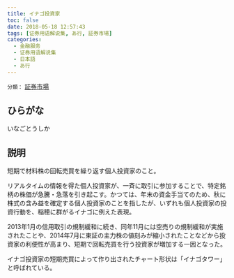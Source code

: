 ```yaml
---
title: イナゴ投資家
toc: false
date: 2018-05-18 12:57:43
tags: [证券用语解说集, あ行, 証券市場]
categories:
  - 金融服务
  - 证券用语解说集
  - 日本語
  - あ行
---
```


`分類：` [証券市場](/tags/証券市場/)

## ひらがな

いなごとうしか

## 説明

短期で材料株の回転売買を繰り返す個人投資家のこと。

リアルタイムの情報を得た個人投資家が、一斉に取引に参加することで、特定銘柄の株価が急騰・急落を引き起こす。かつては、年末の資金手当てのため、秋に株式の含み益を確定する個人投資家のことを指したが、いずれも個人投資家の投資行動を、稲穂に群がるイナゴに例えた表現。

2013年1月の信用取引の規制緩和に続き、同年11月には空売りの規制緩和が実施されたことや、2014年7月に東証の主力株の値刻みが縮小されたことなどから投資家の利便性が高まり、短期で回転売買を行う投資家が増加する一因となった。

イナゴ投資家の短期売買によって作り出されたチャート形状は「イナゴタワー」と呼ばれている。

